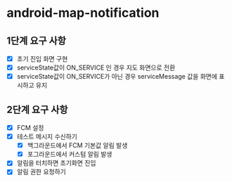 # android-map-notification
## 1단계 요구 사항
- [x] 초기 진입 화면 구현
- [x] serviceState값이 ON_SERVICE 인 경우 지도 화면으로 전환
- [x] serviceState값이 ON_SERVICE가 아닌 경우 serviceMessage 값을 화면에 표시하고 유지
## 2단계 요구 사항
- [x] FCM 설정
- [x] 테스트 메시지 수신하기
  - [x] 백그라운드에서 FCM 기본값 알림 발생
  - [x] 포그라운드에서 커스텀 알림 발생
- [x] 알림을 터치하면 초기화면 진입
- [x] 알림 권한 요청하기